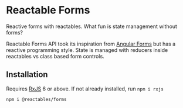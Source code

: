 # Reactable Forms

Reactive forms with reactables. What fun is state management without forms?

Reactable Forms API took its inspiration from [Angular Forms](https://angular.dev/guide/forms) but has a reactive programming style. State is managed with reducers inside reactables vs class based form controls. 

## Installation <a name="installation"></a>

Requires <a href="https://rxjs.dev/" target="_blank" rel="noreferrer">RxJS</a> 6 or above. If not already installed, run `npm i rxjs`

`npm i @reactables/forms`
